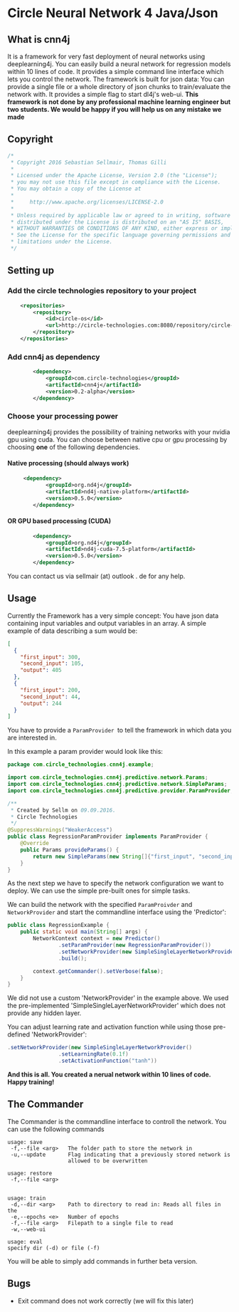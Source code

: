 # Circle Neural Network 4 Java/Json
## What is **cnn4j**
It is a framework for very fast deployment of neural networks using deeplearning4j. You can easily build a neural network for regression models within 10 lines of code. It provides a simple command line interface which lets you control the network. The framework is built for json data: You can provide a single file or a whole directory of json chunks to train/evaluate the network with. It provides a simple flag to start dl4j's web-ui. 
**This framework is not done by any professional machine learning engineer but two students. We would be happy if you will help us on any mistake we made**

## Copyright

```java
/*
 * Copyright 2016 Sebastian Sellmair, Thomas Gilli
 *
 * Licensed under the Apache License, Version 2.0 (the "License");
 * you may not use this file except in compliance with the License.
 * You may obtain a copy of the License at
 *
 *     http://www.apache.org/licenses/LICENSE-2.0
 *
 * Unless required by applicable law or agreed to in writing, software
 * distributed under the License is distributed on an "AS IS" BASIS,
 * WITHOUT WARRANTIES OR CONDITIONS OF ANY KIND, either express or implied.
 * See the License for the specific language governing permissions and
 * limitations under the License.
 */

```

## Setting up
### Add the circle technologies repository to your project
```xml
    <repositories>
        <repository>
            <id>circle-os</id>
            <url>http://circle-technologies.com:8080/repository/circle-os/</url>
        </repository>
    </repositories>
``` 

### Add cnn4j as dependency 
```xml
        <dependency>
            <groupId>com.circle-technologies</groupId>
            <artifactId>cnn4j</artifactId>
            <version>0.2-alpha</version>
        </dependency>
```

### Choose your processing power
deeplearning4j provides the possibility of training networks with your nvidia gpu using cuda. You can choose between native cpu or gpu processing by choosing **one** of the following dependencies. 

#### Native processing (should always work)

```xml
     <dependency>
            <groupId>org.nd4j</groupId>
            <artifactId>nd4j-native-platform</artifactId>
            <version>0.5.0</version>
        </dependency>
```

#### OR GPU based processing (CUDA)

```xml
        <dependency>
            <groupId>org.nd4j</groupId>
            <artifactId>nd4j-cuda-7.5-platform</artifactId>
            <version>0.5.0</version>
        </dependency>
```
You can contact us via sellmair (at) outlook . de for any help. 

## Usage
Currently the Framework has a very simple concept: You have json data containing input variables and output variables in an array. A simple example of data describing a sum would be:

```json
[
  {
    "first_input": 300,
    "second_input": 105,
    "output": 405
  },
  {
    "first_input": 200,
    "second_input": 44,
    "output": 244
  }
]
```


You have to provide a `ParamProvider `to tell the framework in which data you are interested in.

In this example a param provider would look like this:

```java
package com.circle_technologies.cnn4j.example;

import com.circle_technologies.cnn4j.predictive.network.Params;
import com.circle_technologies.cnn4j.predictive.network.SimpleParams;
import com.circle_technologies.cnn4j.predictive.provider.ParamProvider;

/**
 * Created by Sellm on 09.09.2016.
 * Circle Technologies
 */
@SuppressWarnings("WeakerAccess")
public class RegressionParamProvider implements ParamProvider {
    @Override
    public Params provideParams() {
        return new SimpleParams(new String[]{"first_input", "second_input"}, new String[]{"output"});
    }
}

```


As the next step we have to specify the network configuration we want to deploy. We can use the simple pre-built ones for simple tasks.

We can build the network with the specified `ParamProivder` and `NetworkProvider` and start the commandline interface using the 'Predictor': 

```java 
public class RegressionExample {
    public static void main(String[] args) {
        NetworkContext context = new Predictor()
                .setParamProvider(new RegressionParamProvider())
                .setNetworkProvider(new SimpleSingleLayerNetworkProvider())
                .build();

        context.getCommander().setVerbose(false);
    }
}
```

We did not use a custom 'NetworkProvider' in the example above. We used the pre-implemented 'SimpleSingleLayerNetworkProvider' which does not provide any hidden layer. 

You can adjust learning rate and activation function while using those pre-defined 'NetworkProvider':

```java
.setNetworkProvider(new SimpleSingleLayerNetworkProvider()
                .setLearningRate(0.1f)
                .setActivationFunction("tanh"))
```

**And this is all. You created a nerual network within 10 lines of code. Happy training!**

## The Commander
The Commander is the commandline interface to controll the network. You can use the following commands
```
usage: save
 -f,--file <arg>   The folder path to store the network in
 -u,--update       Flag indicating that a previously stored network is
                   allowed to be overwritten

usage: restore
 -f,--file <arg>


usage: train
 -d,--dir <arg>    Path to directory to read in: Reads all files in the
 -e,--epochs <e>   Number of epochs
 -f,--file <arg>   Filepath to a single file to read
 -w,--web-ui
	
usage: eval
specify dir (-d) or file (-f)

```

You will be able to simply add commands in further beta version.

## Bugs
* Exit command does not work correctly (we will fix this later)
